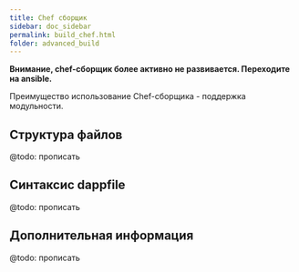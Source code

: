 ```yaml
---
title: Chef сборщик 
sidebar: doc_sidebar
permalink: build_chef.html
folder: advanced_build
---
```


**Внимание, chef-сборщик более активно не развивается. Переходите на ansible.**

Преимущество использование Chef-сборщика - поддержка модульности.

## Структура файлов

@todo: прописать

## Синтаксис dappfile

@todo: прописать

## Дополнительная информация

@todo: прописать